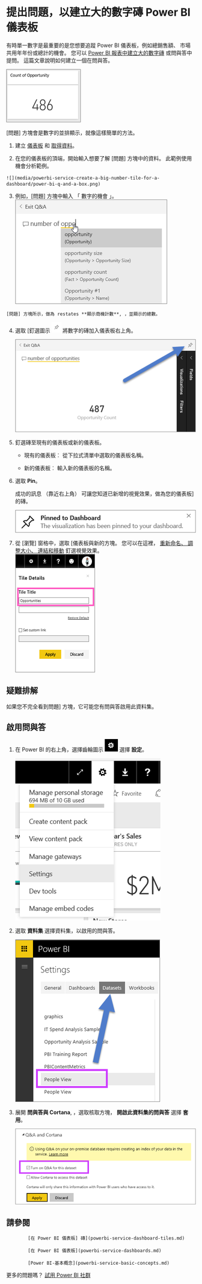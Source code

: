 <properties
   pageTitle="提出問題，以建立大的數字磚 Power BI 儀表板"
   description="提出問題，以建立大的數字磚 Power BI 儀表板"
   services="powerbi"
   documentationCenter=""
   authors="mihart"
   manager="mblythe"
   backup=""
   editor=""
   tags=""
   qualityFocus="no"
   qualityDate=""/>

<tags
   ms.service="powerbi"
   ms.devlang="NA"
   ms.topic="article"
   ms.tgt_pltfrm="NA"
   ms.workload="powerbi"
   ms.date="10/07/2016"
   ms.author="mihart"/>

# <a name="create-a-big-number-tile-for-a-power-bi-dashboard-by-asking-a-question"></a>提出問題，以建立大的數字磚 Power BI 儀表板  

有時單一數字是最重要的是您想要追蹤 Power BI 儀表板，例如總銷售額、 市場共用年年份或總計的機會。 您可以 [Power BI 報表中建立大的數字磚](powerbi-service-create-a-big-number-tile-from-a-power-bi-report.md) 或問與答中提問。 這篇文章說明如何建立一個在問與答。

![](media/powerbi-service-create-a-big-number-tile-for-a-dashboard/PBI_OpptuntiesCard.png)

[問題] 方塊會是數字的並排顯示，就像這樣簡單的方法。

1.    建立 [儀表板](powerbi-service-dashboards.md) 和 [取得資料](powerbi-service-get-data.md)。

2.    在您的儀表板的頂端，開始輸入想要了解 [問題] 方塊中的資料。 此範例使用機會分析範例。

    ![](media/powerbi-service-create-a-big-number-tile-for-a-dashboard/power-bi-q-and-a-box.png)

3.    例如，[問題] 方塊中輸入 「 數字的機會 」。
    ![](media/powerbi-service-create-a-big-number-tile-for-a-dashboard/power-bi-ask.png)

    [問題] 方塊所示，做為 restates **顯示商機計數**, ，並顯示的總數。  

4.  選取 [釘選圖示 ![](media/powerbi-service-create-a-big-number-tile-for-a-dashboard/PBI_PinTile.png) 將數字的磚加入儀表板右上角。 

    ![](media/powerbi-service-create-a-big-number-tile-for-a-dashboard/power-bi-pin.png)

5.  釘選磚至現有的儀表板或新的儀表板。 

    -   現有的儀表板︰ 從下拉式清單中選取的儀表板名稱。

    -   新的儀表板︰ 輸入新的儀表板的名稱。

6.  選取 **Pin**。

    成功的訊息 （靠近右上角） 可讓您知道已新增的視覺效果，做為您的儀表板] 的磚。  

    ![](media/powerbi-service-create-a-big-number-tile-for-a-dashboard/pinSuccess.png)

7.  從 [瀏覽] 窗格中，選取 [儀表板與新的方塊。 您可以在這裡， [重新命名、 調整大小、 連結和移動](powerbi-service-edit-a-tile-in-a-dashboard.md) 釘選視覺效果。  
    ![](media/powerbi-service-create-a-big-number-tile-for-a-dashboard/PBI_DashTileTitle.png)

## <a name="troubleshooting"></a>疑難排解
如果您不完全看到問題] 方塊，它可能您有問與答啟用此資料集。  

##  <a name="enable-q&a"></a>啟用問與答

1.  在 Power BI 的右上角，選擇齒輪圖示 ![](media/powerbi-service-create-a-big-number-tile-for-a-dashboard/power-bi-cog.png) 選擇 **設定**。

    ![](media/powerbi-service-create-a-big-number-tile-for-a-dashboard/powerbi-settings.png)

2.  選取 **資料集** 選擇資料集，以啟用的問與答。

    ![](media/powerbi-service-create-a-big-number-tile-for-a-dashboard/power-bi-q-and-a-settings.png)

3. 展開 **問與答與 Cortana**, ，選取核取方塊， **開啟此資料集的問與答** 選擇 **套用**。

    ![](media/powerbi-service-q-and-a-direct-query/power-bi-q-and-a-directquery.png)

## <a name="see-also"></a>請參閱  

            [在 Power BI 儀表板] 磚](powerbi-service-dashboard-tiles.md)  

            [在 Power BI 儀表板](powerbi-service-dashboards.md)  

            [Power BI-基本概念](powerbi-service-basic-concepts.md)

更多的問題嗎？ 
            [試用 Power BI 社群](http://community.powerbi.com/)
